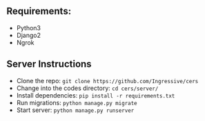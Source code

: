## Requirements:
- Python3
- Django2
- Ngrok

## Server Instructions
- Clone the repo: `git clone https://github.com/Ingressive/cers`
- Change into the codes directory: `cd cers/server/`
- Install dependencies: `pip install -r requirements.txt`
- Run migrations: `python manage.py migrate`
- Start server: `python manage.py runserver`